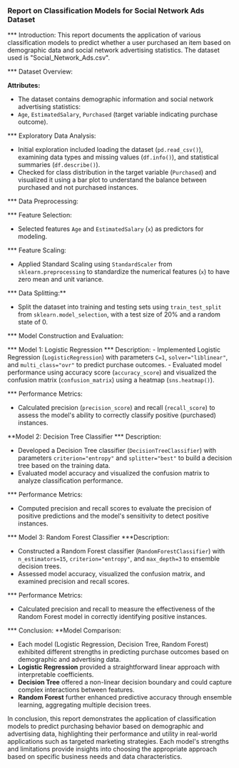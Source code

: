 ### Report on Classification Models for Social Network Ads Dataset

*** Introduction:
This report documents the application of various classification models to predict whether a user purchased an item based on demographic data and social network 
advertising statistics. The dataset used is "Social_Network_Ads.csv".

*** Dataset Overview:

**Attributes:**
 - The dataset contains demographic information and social network advertising statistics:
 - `Age`, `EstimatedSalary`, `Purchased` (target variable indicating purchase outcome).

*** Exploratory Data Analysis:
  - Initial exploration included loading the dataset (`pd.read_csv()`), examining data types and missing values (`df.info()`), and statistical summaries (`df.describe()`).
  - Checked for class distribution in the target variable (`Purchased`) and visualized it using a bar plot to understand the balance between purchased and not
    purchased instances.

*** Data Preprocessing:

*** Feature Selection:
  - Selected features `Age` and `EstimatedSalary` (`x`) as predictors for modeling.

 *** Feature Scaling:
  - Applied Standard Scaling using `StandardScaler` from `sklearn.preprocessing` to standardize the numerical features (`x`) to have zero mean and unit variance.

  *** Data Splitting:**
  - Split the dataset into training and testing sets using `train_test_split` from `sklearn.model_selection`, with a test size of 20% and a random state of 0.

*** Model Construction and Evaluation:

*** Model 1: Logistic Regression
  *** Description:
    - Implemented Logistic Regression (`LogisticRegression`) with parameters `C=1`, `solver="liblinear"`, and `multi_class="ovr"` to predict purchase outcomes.
    - Evaluated model performance using accuracy score (`accuracy_score`) and visualized the confusion matrix (`confusion_matrix`) using a heatmap (`sns.heatmap()`).

  *** Performance Metrics:
   - Calculated precision (`precision_score`) and recall (`recall_score`) to assess the model's ability to correctly classify positive (purchased) instances.

**Model 2: Decision Tree Classifier
 *** Description:
  - Developed a Decision Tree classifier (`DecisionTreeClassifier`) with parameters `criterion="entropy"` and `splitter="best"` to build a decision tree
    based on the training data.
  - Evaluated model accuracy and visualized the confusion matrix to analyze classification performance.

 *** Performance Metrics:
  - Computed precision and recall scores to evaluate the precision of positive predictions and the model's sensitivity to detect positive instances.

*** Model 3: Random Forest Classifier
 ***Description:
  - Constructed a Random Forest classifier (`RandomForestClassifier`) with `n_estimators=15`, `criterion="entropy"`, and `max_depth=3` to ensemble decision trees.
  - Assessed model accuracy, visualized the confusion matrix, and examined precision and recall scores.

 *** Performance Metrics:
  - Calculated precision and recall to measure the effectiveness of the Random Forest model in correctly identifying positive instances.

*** Conclusion:
 **Model Comparison:
  - Each model (Logistic Regression, Decision Tree, Random Forest) exhibited different strengths in predicting purchase outcomes based on demographic and
    advertising data.
  - **Logistic Regression** provided a straightforward linear approach with interpretable coefficients.
  - **Decision Tree** offered a non-linear decision boundary and could capture complex interactions between features.
  - **Random Forest** further enhanced predictive accuracy through ensemble learning, aggregating multiple decision trees.
  
In conclusion, this report demonstrates the application of classification models to predict purchasing behavior based on demographic and advertising data, 
highlighting their performance and utility in real-world applications such as targeted marketing strategies. Each model's strengths and limitations provide 
insights into choosing the appropriate approach based on specific business needs and data characteristics.
